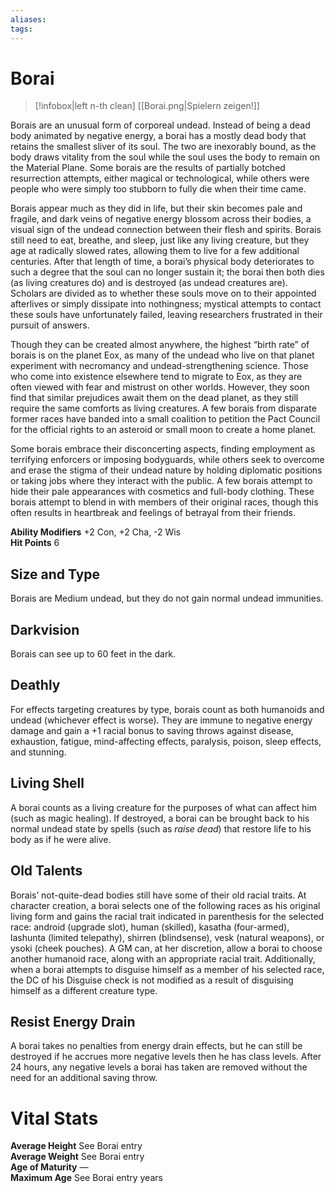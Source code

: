 ```yaml
---
aliases: 
tags: 
---
```


# Borai

> [!infobox|left n-th clean]
>  [[Borai.png|Spielern zeigen!]]
> 
Borais are an unusual form of corporeal undead. Instead of being a dead body animated by negative energy, a borai has a mostly dead body that retains the smallest sliver of its soul. The two are inexorably bound, as the body draws vitality from the soul while the soul uses the body to remain on the Material Plane. Some borais are the results of partially botched resurrection attempts, either magical or technological, while others were people who were simply too stubborn to fully die when their time came.  
  
Borais appear much as they did in life, but their skin becomes pale and fragile, and dark veins of negative energy blossom across their bodies, a visual sign of the undead connection between their flesh and spirits. Borais still need to eat, breathe, and sleep, just like any living creature, but they age at radically slowed rates, allowing them to live for a few additional centuries. After that length of time, a borai’s physical body deteriorates to such a degree that the soul can no longer sustain it; the borai then both dies (as living creatures do) and is destroyed (as undead creatures are). Scholars are divided as to whether these souls move on to their appointed afterlives or simply dissipate into nothingness; mystical attempts to contact these souls have unfortunately failed, leaving researchers frustrated in their pursuit of answers.  
  
Though they can be created almost anywhere, the highest “birth rate” of borais is on the planet Eox, as many of the undead who live on that planet experiment with necromancy and undead-strengthening science. Those who come into existence elsewhere tend to migrate to Eox, as they are often viewed with fear and mistrust on other worlds. However, they soon find that similar prejudices await them on the dead planet, as they still require the same comforts as living creatures. A few borais from disparate former races have banded into a small coalition to petition the Pact Council for the official rights to an asteroid or small moon to create a home planet.  
  
Some borais embrace their disconcerting aspects, finding employment as terrifying enforcers or imposing bodyguards, while others seek to overcome and erase the stigma of their undead nature by holding diplomatic positions or taking jobs where they interact with the public. A few borais attempt to hide their pale appearances with cosmetics and full-body clothing. These borais attempt to blend in with members of their original races, though this often results in heartbreak and feelings of betrayal from their friends.  
  
**Ability Modifiers** +2 Con, +2 Cha, -2 Wis  
**Hit Points** 6

## Size and Type

Borais are Medium undead, but they do not gain normal undead immunities.  

## Darkvision

Borais can see up to 60 feet in the dark.  

## Deathly

For effects targeting creatures by type, borais count as both humanoids and undead (whichever effect is worse). They are immune to negative energy damage and gain a +1 racial bonus to saving throws against disease, exhaustion, fatigue, mind-affecting effects, paralysis, poison, sleep effects, and stunning.  

## Living Shell

A borai counts as a living creature for the purposes of what can affect him (such as magic healing). If destroyed, a borai can be brought back to his normal undead state by spells (such as _raise dead_) that restore life to his body as if he were alive.  

## Old Talents

Borais’ not-quite-dead bodies still have some of their old racial traits. At character creation, a borai selects one of the following races as his original living form and gains the racial trait indicated in parenthesis for the selected race: android (upgrade slot), human (skilled), kasatha (four-armed), lashunta (limited telepathy), shirren (blindsense), vesk (natural weapons), or ysoki (cheek pouches). A GM can, at her discretion, allow a borai to choose another humanoid race, along with an appropriate racial trait. Additionally, when a borai attempts to disguise himself as a member of his selected race, the DC of his Disguise check is not modified as a result of disguising himself as a different creature type.  

## Resist Energy Drain

A borai takes no penalties from energy drain effects, but he can still be destroyed if he accrues more negative levels then he has class levels. After 24 hours, any negative levels a borai has taken are removed without the need for an additional saving throw.

# Vital Stats

**Average Height** See Borai entry  
**Average Weight** See Borai entry  
**Age of Maturity** —  
**Maximum Age** See Borai entry years
